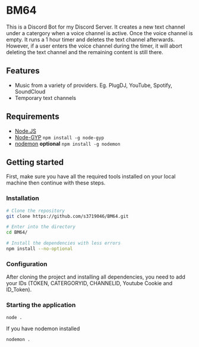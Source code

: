 # BM64

This is a Discord Bot for my Discord Server. It creates a new text channel under a catergory when a voice channel is active. Once the voice channel is empty. It runs a 1 hour timer and deletes the text channel afterwards. However, if a user enters the voice channel during the timer, it will abort deleting the text channel and the remaining content is still there.

## Features
- Music from a variety of providers. Eg. PlugDJ, YouTube, Spotify, SoundCloud
- Temporary text channels

## Requirements

- [Node.JS](https://nodejs.org/en/) 
- [Node-GYP](https://github.com/nodejs/node-gyp) ```npm install -g node-gyp```
- [nodemon](https://www.npmjs.com/package/nodemon) **optional** ```npm install -g nodemon```
## Getting started

First, make sure you have all the required tools installed on your local machine then continue with these steps.

### Installation

```bash
# Clone the repository
git clone https://github.com/s3719046/BM64.git

# Enter into the directory
cd BM64/

# Install the dependencies with less errors
npm install --no-optional
```

### Configuration

After cloning the project and installing all dependencies, you need to add your IDs (TOKEN, CATERGORYID, CHANNELID, Youtube Cookie and ID_Token).

### Starting the application

```bash
node .
```
If you have nodemon installed
```bash
nodemon .
```
